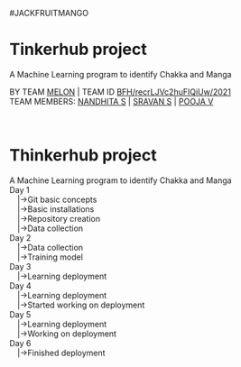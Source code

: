 #JACKFRUITMANGO

<h1><b>Tinkerhub project</b></h1>
A Machine Learning program to identify Chakka and Manga<br>
<p>BY TEAM <a href="#" target="_blank">MELON</a> | TEAM ID <a href="#" target="_blank">BFH/recrLJVc2huFIQiUw/2021</a><br>
TEAM MEMBERS: <a href="https://github.com/livelysravan/jackfruitmango.git" target="_blank">NANDHITA S</a> | <a href="https://github.com/livelysravan/jackfruitmango.git" target="_blank">SRAVAN S</a> | <a href="https://github.com/livelysravan/jackfruitmango.git" target="_blank">POOJA V</a></p><br>

<h1><b>Thinkerhub project</b></h1>
A Machine Learning program to identify Chakka and Manga<br>
Day 1<br>
&emsp;|->Git basic concepts <br>
&emsp;|->Basic installations<br>
&emsp;|->Repository creation<br>
&emsp;|->Data collection<br>
Day 2<br>
&emsp;|->Data collection<br>
&emsp;|->Training model<br>
Day 3<br>
&emsp;|->Learning deployment<br>
Day 4 <br>
&emsp;|->Learning deployment<br>
&emsp;|->Started working on deployment<br>
Day 5<br>
&emsp;|->Learning deployment<br>
&emsp;|->Working on deployment<br>
Day 6<br>
&emsp;|->Finished deployment<br>
